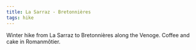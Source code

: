 ```yaml
---
title: La Sarraz - Bretonnières 
tags: hike
---
```


Winter hike from La Sarraz to Bretonnières along the Venoge. Coffee and cake in
Romanmôtier.
